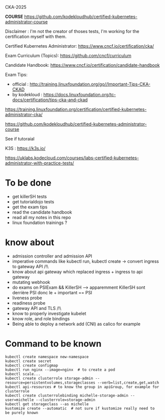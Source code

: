 CKA-2025

**COURSE** https://github.com/kodekloudhub/certified-kubernetes-administrator-course


Disclaimer : I'm not the creator of thoses tests, I'm working for the certification myself with them.

Certified Kubernetes Administrator: https://www.cncf.io/certification/cka/

Exam Curriculum (Topics): https://github.com/cncf/curriculum

Candidate Handbook: https://www.cncf.io/certification/candidate-handbook

Exam Tips: 
- official : http://training.linuxfoundation.org/go//Important-Tips-CKA-CKAD
- by kodekloud : https://docs.linuxfoundation.org/tc-docs/certification/tips-cka-and-ckad

https://training.linuxfoundation.org/certification/certified-kubernetes-administrator-cka/

https://github.com/kodekloudhub/certified-kubernetes-administrator-course

See if tutoraial 


K3S : https://k3s.io/


https://uklabs.kodecloud.com/courses/labs-certified-kubernetes-administrator-with-practice-tests/

# To be done

- get killerSH tests
- get tutorialdojo tests
- get the exam tips
- read the candidate handbook
- read all my notes in this repo
- linux foundation trainings ?

# know about

- admission controller and admission API
- imperative commands like kubectl run, kubectl create -> convert ingress to gateway API /!\
- know about api gateway which replaced ingress  + ingress to api gateway
- mutating webhook
- do exams on PSIExam && KillerSH --> apparemment KillerSH sont derrière PSI donc le + important == PSI
- liveness probe
- readiness probe
- gateway API and TLS /!\
- know to properly investigate kubelet
- know role, and role bindings
- Being able to deploy a network add (CNI) as calico for example



# Command to be known
```
kubectl create namespace new-namespace
kubectl create secret
kubectl create configmap
kubectl run nginx --image=nginx  # to create a pod
kubectl scale...
kubectl create clusterrole storage-admin --resource=persistentvolumes,storageclasses --verb=list,create,get,watch
kubectl api-resources # to know the group in apiGroup, for example for clusterrole
kubectl create clusterrolebinding michelle-storage-admin --user=michelle --clusterrole=storage-admin
kubectl get storageclass --as michelle
kustomize create --automatic  # not sure if kustomize really need to be purely known
```
